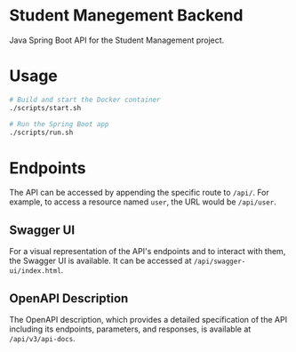 # Student Manegement Backend

Java Spring Boot API for the Student Management project.

# Usage

```sh
# Build and start the Docker container
./scripts/start.sh

# Run the Spring Boot app
./scripts/run.sh
```

# Endpoints

The API can be accessed by appending the specific route to `/api/`. For example, to access a resource named `user`, the URL would be `/api/user`.

## Swagger UI

For a visual representation of the API's endpoints and to interact with them, the Swagger UI is available. It can be accessed at `/api/swagger-ui/index.html`.

## OpenAPI Description

The OpenAPI description, which provides a detailed specification of the API including its endpoints, parameters, and responses, is available at `/api/v3/api-docs`.